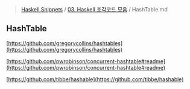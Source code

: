> [Haskell Snippets](../README.md) / [03. Haskell 조각코드 모음](README.md) / HashTable.md
## HashTable
[https://github.com/gregorycollins/hashtables](https://github.com/gregorycollins/hashtables)

[https://github.com/pwrobinson/concurrent-hashtable#readme](https://github.com/pwrobinson/concurrent-hashtable#readme)

[https://github.com/tibbe/hashable](https://github.com/tibbe/hashable)